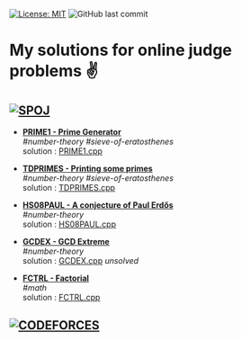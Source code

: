  [![License: MIT](https://img.shields.io/badge/License-MIT-yellow.svg)](https://opensource.org/licenses/MIT)
 ![GitHub last commit](https://img.shields.io/github/last-commit/j-tesla/online-judges)
 
# My solutions for online judge problems :v:

## [![SPOJ](https://stx1.spoj.com/gfx/2015e.png)](https://www.spoj.com/)


+ [**PRIME1  -  Prime Generator**](https://www.spoj.com/problems/PRIME1/) \
    _\#number-theory_    _\#sieve-of-eratosthenes_\
    solution : [PRIME1.cpp](PRIME1.cpp)

+ [**TDPRIMES - Printing some primes**](https://www.spoj.com/problems/TDPRIMES/) \
    _\#number-theory_     _\#sieve-of-eratosthenes_\
    solution : [TDPRIMES.cpp](TDPRIMES.cpp)

+ [**HS08PAUL - A conjecture of Paul Erdős**](https://www.spoj.com/problems/HS08PAUL/) \
    _\#number-theory_\
    solution : [HS08PAUL.cpp](HS08PAUL.cpp)

+ [**GCDEX - GCD Extreme**](https://www.spoj.com/problems/GCDEX/) \
    _\#number-theory_\
    solution : [GCDEX.cpp](GCDEX.cpp)   _unsolved_
    
+ [**FCTRL - Factorial**](https://www.spoj.com/problems/FCTRL/) \
	_\#math_\
	solution : [FCTRL.cpp](FCTRL.cpp)

<!--spoj end-->
    
## [![CODEFORCES](https://sta.codeforces.com/s/23672/images/codeforces-vs-coronavirus-65.png)](https://codeforces.com/)

<!--codeforces end-->
